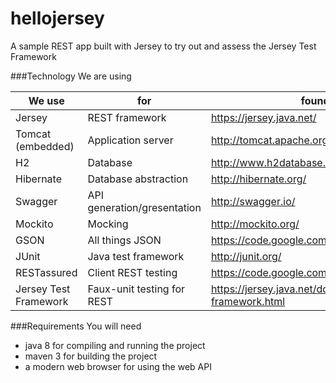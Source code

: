# hellojersey

A sample REST app built with Jersey to try out and assess the Jersey Test Framework


###Technology
We are using

We use                 | for                          | found here
-----------------------|------------------------------|---------------------------
Jersey                 |  REST framework              | https://jersey.java.net/
Tomcat (embedded)      |  Application server          | http://tomcat.apache.org/download-80.cgi
H2                     |  Database                    | http://www.h2database.com/
Hibernate              |  Database abstraction        | http://hibernate.org/
Swagger                |  API generation/gresentation | http://swagger.io/
Mockito                |  Mocking                     | http://mockito.org/
GSON                   |  All things JSON             | https://code.google.com/p/google-gson/
JUnit                  |  Java test framework         | http://junit.org/
RESTassured            |  Client REST testing         | https://code.google.com/p/rest-assured/
Jersey Test Framework  | Faux-unit testing for REST   | https://jersey.java.net/documentation/latest/test-framework.html

###Requirements
You will need
- java 8 for compiling and running the project
- maven 3 for building the project
- a modern web browser for using the web API
